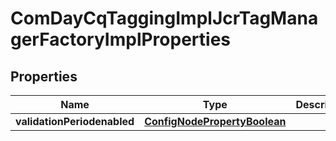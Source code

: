 
# ComDayCqTaggingImplJcrTagManagerFactoryImplProperties

## Properties
Name | Type | Description | Notes
------------ | ------------- | ------------- | -------------
**validationPeriodenabled** | [**ConfigNodePropertyBoolean**](ConfigNodePropertyBoolean.md) |  |  [optional]




